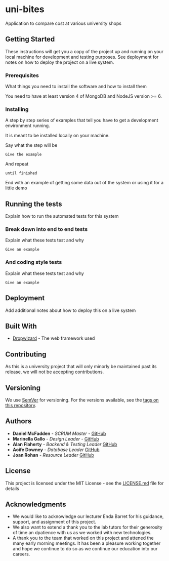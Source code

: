 # uni-bites
Application to compare cost at various university shops

## Getting Started

These instructions will get you a copy of the project up and running on your local machine for development and testing purposes. See deployment for notes on how to deploy the project on a live system.

### Prerequisites

What things you need to install the software and how to install them

You need to have at least version 4 of MongoDB and NodeJS version >= 6.

### Installing

A step by step series of examples that tell you have to get a development environment running.

It is meant to be installed locally on your machine.


Say what the step will be

```
Give the example
```

And repeat

```
until finished
```

End with an example of getting some data out of the system or using it for a little demo

## Running the tests

Explain how to run the automated tests for this system

### Break down into end to end tests

Explain what these tests test and why

```
Give an example
```

### And coding style tests

Explain what these tests test and why

```
Give an example
```

## Deployment

Add additional notes about how to deploy this on a live system

## Built With

* [Dropwizard](http://www.dropwizard.io/1.0.2/docs/) - The web framework used

## Contributing

As this is a university project that will only minorly be maintained past its release, we will not be accepting contributions.

## Versioning

We use [SemVer](http://semver.org/) for versioning. For the versions available, see the [tags on this repository](https://github.com/your/project/tags).

## Authors

* **Daniel McFadden** - *SCRUM Master* - [GitHub](https://github.com/dmcfaddengalway)
* **Marinella Gallo** - *Design Leader* - [GitHub](https://github.com/elliebobellie)
* **Alan Flaherty** - *Backend & Testing Leader* [GitHub](https://github.com/aflaherty13)
* **Aoife Downey** - *Database Leader* [GitHub](https://github.com/aoifeDowney)
* **Joan Rohan** - *Resource Leader* [GitHub](https://github.com/jrohan1)

## License

This project is licensed under the MIT License - see the [LICENSE.md](LICENSE.md) file for details

## Acknowledgments

* We would like to acknowledge our lecturer Enda Barret for his guidance, support, and assignment of this project.
* We also want to extend a thank you to the lab tutors for their generosity of time an dpatience with us as we worked with new technologies.
* A thank you to the team that worked on this project and attened the many early morning meetings. It has been a pleasure working together and hope we continue to do so as we continue our education into our careers.

